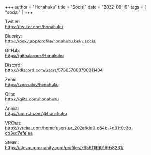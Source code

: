+++
author = "Honahuku"
title = "Social"
date = "2022-09-19"
tags = [
    "social"
]
+++

Twitter:  
https://twitter.com/honahuku  

Bluesky:  
https://bsky.app/profile/honahuku.bsky.social  

GitHub:  
https://github.com/Honahuku  

Discord:  
https://discord.com/users/573667803790311434  

Zenn:  
https://zenn.dev/honahuku  

Qiita:  
https://qiita.com/honahuku  

Annict:  
https://annict.com/@honahuku  

VRChat:  
https://vrchat.com/home/user/usr_202a6dd0-c84b-4d31-9c3b-cb3ed7efe1ea  

Steam:  
https://steamcommunity.com/profiles/76561199016958231/  
